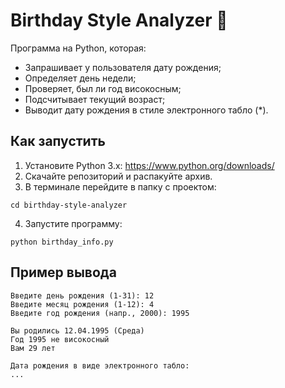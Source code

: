 # Birthday Style Analyzer 🎂

Программа на Python, которая:

- Запрашивает у пользователя дату рождения;
- Определяет день недели;
- Проверяет, был ли год високосным;
- Подсчитывает текущий возраст;
- Выводит дату рождения в стиле электронного табло (*).

## Как запустить

1. Установите Python 3.x: https://www.python.org/downloads/
2. Скачайте репозиторий и распакуйте архив.
3. В терминале перейдите в папку с проектом:
```
cd birthday-style-analyzer
```
4. Запустите программу:
```
python birthday_info.py
```

## Пример вывода

```
Введите день рождения (1-31): 12
Введите месяц рождения (1-12): 4
Введите год рождения (напр., 2000): 1995

Вы родились 12.04.1995 (Среда)
Год 1995 не високосный
Вам 29 лет

Дата рождения в виде электронного табло:
...
```
